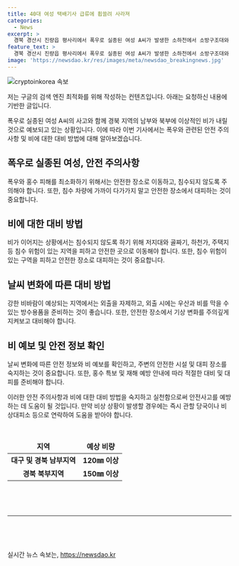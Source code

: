 ```yaml
---
title: 40대 여성 택배기사 급류에 휩쓸려 사라져
categories:
  - News
excerpt: >
  경북 경산시 진량읍 평사리에서 폭우로 실종된 여성 A씨가 발생한 소하천에서 소방구조대와 경찰이 수색에 나섰다. A씨는 차량이 물에 잠겨 나오다가 급류에 휩쓸렸으며, 실종 사실은 동료의 신고를 통해 확인됐다. 경찰과 소방 당국은 장비 21대와 인력 93명으로 수색 중이며, 해당 지역은 대량의 강우로 침수 우려가 높다. 오는 10일까지 더 많은 비가 예보되고 있어 주변 지역 주민들은 안전에 주의를 기울여야 한다.
feature_text: >
  경북 경산시 진량읍 평사리에서 폭우로 실종된 여성 A씨가 발생한 소하천에서 소방구조대와 경찰이 수색에 나섰다. A씨는 차량이 물에 잠겨 나오다가 급류에 휩쓸렸으며, 실종 사실은 동료의 신고를 통해 확인됐다. 경찰과 소방 당국은 장비 21대와 인력 93명으로 수색 중이며, 해당 지역은 대량의 강우로 침수 우려가 높다. 오는 10일까지 더 많은 비가 예보되고 있어 주변 지역 주민들은 안전에 주의를 기울여야 한다.
image: 'https://newsdao.kr/res/images/meta/newsdao_breakingnews.jpg'
---
```


<p><img src="https://newsdao.kr/res/images/meta/newsdao_breakingnews.jpg" alt="cryptoinkorea 속보" /></p>

<p>저는 구글의 검색 엔진 최적화를 위해 작성하는 컨텐츠입니다. 아래는 요청하신 내용에 기반한 글입니다.</p>

<p data-ke-size="size16">폭우로 실종된 여성 A씨의 사고와 함께 경북 지역의 남부와 북부에 이상적인 비가 내릴 것으로 예보되고 있는 상황입니다. 이에 따라 이번 기사에서는 폭우와 관련된 안전 주의사항 및 비에 대한 대비 방법에 대해 알아보겠습니다.</p>

<h2 data-ke-size="size26">폭우로 실종된 여성, 안전 주의사항</h2>

<p data-ke-size="size16">폭우와 홍수 피해를 최소화하기 위해서는 안전한 장소로 이동하고, 침수되지 않도록 주의해야 합니다. 또한, 침수 차량에 가까이 다가가지 말고 안전한 장소에서 대피하는 것이 중요합니다.</p>

<h2 data-ke-size="size26">비에 대한 대비 방법</h2>

<p data-ke-size="size16">비가 이어지는 상황에서는 침수되지 않도록 하기 위해 저지대와 골짜기, 하천가, 주택지 등 침수 위험이 있는 지역을 피하고 안전한 곳으로 이동해야 합니다. 또한, 침수 위험이 있는 구역을 피하고 안전한 장소로 대피하는 것이 중요합니다.</p>

<h2 data-ke-size="size26">날씨 변화에 따른 대비 방법</h2>

<p data-ke-size="size16">강한 비바람이 예상되는 지역에서는 외출을 자제하고, 외출 시에는 우산과 비를 막을 수 있는 방수용품을 준비하는 것이 좋습니다. 또한, 안전한 장소에서 기상 변화를 주의깊게 지켜보고 대비해야 합니다.</p>

<h2 data-ke-size="size26">비 예보 및 안전 정보 확인</h2>

<p data-ke-size="size16">날씨 변화에 따른 안전 정보와 비 예보를 확인하고, 주변의 안전한 시설 및 대피 장소를 숙지하는 것이 중요합니다. 또한, 홍수 특보 및 재해 예방 안내에 따라 적절한 대비 및 대피를 준비해야 합니다.</p>

<p>이러한 안전 주의사항과 비에 대한 대비 방법을 숙지하고 실천함으로써 안전사고를 예방하는 데 도움이 될 것입니다. 만약 비상 상황이 발생할 경우에는 즉시 관할 당국이나 비상대피소 등으로 연락하여 도움을 받아야 합니다.</p>

<p data-ke-size="size16">&nbsp;</p>

<table>
    <thead>
        <tr>
            <td style="text-align: center; height: 17px;"><b>지역</b></td>
            <td style="text-align: center; height: 17px;"><b>예상 비량</b></td>
        </tr>
    </thead>
    <tbody>
        <tr>
            <td style="text-align: center; height: 17px;"><b>대구 및 경북 남부지역</b></td>
            <td style="text-align: center; height: 17px;"><b>120㎜ 이상</b></td>
        </tr>
        <tr>
            <td style="text-align: center; height: 17px;"><b>경북 북부지역</b></td>
            <td style="text-align: center; height: 17px;"><b>150㎜ 이상</b></td>
        </tr>
    </tbody>
</table>

<p data-ke-size="size16">&nbsp;</p>

<p data-ke-size="size16">&nbsp;</p>

<hr>

<p data-ke-size="size16">&nbsp;</p>

<p data-ke-size="size16">&nbsp;</p>
실시간 뉴스 속보는, <a href="https://newsdao.kr" rel="dofollow">https://newsdao.kr</a>


